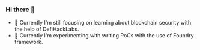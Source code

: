 ### Hi there 👋

- 🌱 Currently I'm still focusing on learning about blockchain security with the help of DefiHackLabs.
- :monocle_face: Currently I'm experimenting with writing PoCs with the use of Foundry framework.

